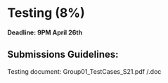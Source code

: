 # Testing (8%)
**Deadline: 9PM April 26th**

## Submissions  Guidelines: 

Testing document: Group01_TestCases_S21.pdf /.doc 
